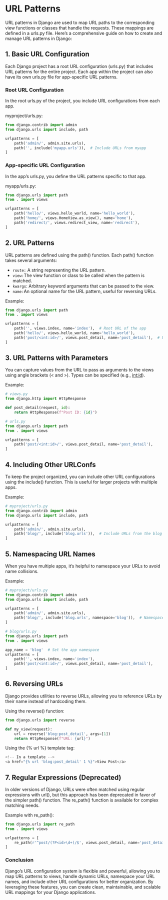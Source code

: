 # URL Patterns

URL patterns in Django are used to map URL paths to the corresponding view functions or classes that handle the requests. These mappings are defined in a urls.py file. Here’s a comprehensive guide on how to create and manage URL patterns in Django:

## 1. Basic URL Configuration
Each Django project has a root URL configuration (urls.py) that includes URL patterns for the entire project. Each app within the project can also have its own urls.py file for app-specific URL patterns.

### Root URL Configuration
In the root urls.py of the project, you include URL configurations from each app.

myproject/urls.py:
```python
from django.contrib import admin
from django.urls import include, path

urlpatterns = [
    path('admin/', admin.site.urls),
    path('', include('myapp.urls')),  # Include URLs from myapp
]
```

### App-specific URL Configuration
In the app’s urls.py, you define the URL patterns specific to that app.

myapp/urls.py:

```python
from django.urls import path
from . import views

urlpatterns = [
    path('hello/', views.hello_world, name='hello_world'),
    path('home/', views.HomeView.as_view(), name='home'),
    path('redirect/', views.redirect_view, name='redirect'),
]
```

## 2. URL Patterns
URL patterns are defined using the path() function. Each path() function takes several arguments:

- `route:` A string representing the URL pattern.
- `view:`The view function or class to be called when the pattern is matched.
- `kwargs`: Arbitrary keyword arguments that can be passed to the view.
- `name:`An optional name for the URL pattern, useful for reversing URLs.

Example:
```python
from django.urls import path
from . import views

urlpatterns = [
    path('', views.index, name='index'),  # Root URL of the app
    path('hello/', views.hello_world, name='hello_world'),
    path('post/<int:id>/', views.post_detail, name='post_detail'),  # URL with a parameter
]
```

## 3. URL Patterns with Parameters
You can capture values from the URL to pass as arguments to the views using angle brackets (< and >). Types can be specified (e.g., <int:id>).

Example:
```python
# views.py
from django.http import HttpResponse

def post_detail(request, id):
    return HttpResponse(f"Post ID: {id}")

# urls.py
from django.urls import path
from . import views

urlpatterns = [
    path('post/<int:id>/', views.post_detail, name='post_detail'),
]
```

## 4. Including Other URLConfs
To keep the project organized, you can include other URL configurations using the include() function. This is useful for larger projects with multiple apps.

Example:
```python
# myproject/urls.py
from django.contrib import admin
from django.urls import include, path

urlpatterns = [
    path('admin/', admin.site.urls),
    path('blog/', include('blog.urls')),  # Include URLs from the blog app
]
```

## 5. Namespacing URL Names
When you have multiple apps, it’s helpful to namespace your URLs to avoid name collisions.

Example:
```python
# myproject/urls.py
from django.contrib import admin
from django.urls import include, path

urlpatterns = [
    path('admin/', admin.site.urls),
    path('blog/', include('blog.urls', namespace='blog')),  # Namespace the blog URLs
]

# blog/urls.py
from django.urls import path
from . import views

app_name = 'blog'  # Set the app namespace
urlpatterns = [
    path('', views.index, name='index'),
    path('post/<int:id>/', views.post_detail, name='post_detail'),
]
```

## 6. Reversing URLs
Django provides utilities to reverse URLs, allowing you to reference URLs by their name instead of hardcoding them.

Using the reverse() function:
```python
from django.urls import reverse

def my_view(request):
    url = reverse('blog:post_detail', args=[1])
    return HttpResponse(f"URL: {url}")
```

Using the {% url %} template tag:
```python
<!-- In a template -->
<a href="{% url 'blog:post_detail' 1 %}">View Post</a>
```

## 7. Regular Expressions (Deprecated)
In older versions of Django, URLs were often matched using regular expressions with url(), but this approach has been deprecated in favor of the simpler path() function. The re_path() function is available for complex matching needs.

Example with re_path():
```python
from django.urls import re_path
from . import views

urlpatterns = [
    re_path(r'^post/(?P<id>\d+)/$', views.post_detail, name='post_detail'),
]
```

### Conclusion
Django’s URL configuration system is flexible and powerful, allowing you to map URL patterns to views, handle dynamic URLs, namespace your URL names, and include other URL configurations for better organization. By leveraging these features, you can create clean, maintainable, and scalable URL mappings for your Django applications.